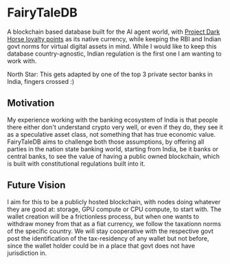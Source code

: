 # FairyTaleDB

A blockchain based database built for the AI agent world, with [Project Dark Horse loyalty points](https://docs.google.com/spreadsheets/d/15QVPOq2H7ttWvvoPEMGkZZbLPgxBSjMhmrr39xWVwLY) as its native currency, while keeping the RBI and Indian govt norms for virtual digital assets in mind. While I would like to keep this database country-agnostic, Indian regulation is the first one I am wanting to work with.

North Star: This gets adapted by one of the top 3 private sector banks in India, fingers crossed :)

## Motivation

My experience working with the banking ecosystem of India is that people there either don't understand crypto very well, or even if they do, they see it as a speculative asset class, not something that has true economic value. FairyTaleDB aims to challenge both those assumptions, by offering all parties in the nation state banking world, starting from India, be it banks or central banks, to see the value of having a public owned blockchain, which is built with constitutional regulations built into it.

## Future Vision

I aim for this to be a publicly hosted blockchain, with nodes doing whatever they are good at: storage, GPU compute or CPU compute, to start with. The wallet creation will be a frictionless process, but when one wants to withdraw money from that as a fiat currency, we follow the taxationn norms of the specific country. We will stay cooperative with the respective govt post the identification of the tax-residency of any wallet but not before, since the wallet holder could be in a place that govt does not have jurisdiction in.
